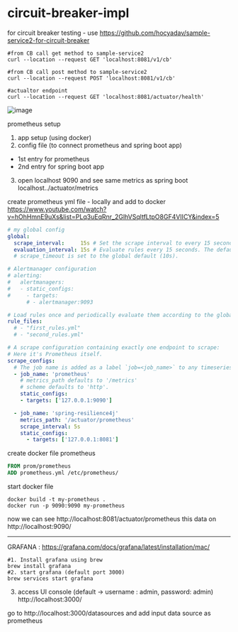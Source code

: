 # circuit-breaker-impl

for circuit breaker testing - use 
https://github.com/hocyadav/sample-service2-for-circuit-breaker


```curl
#from CB call get method to sample-service2
curl --location --request GET 'localhost:8081/v1/cb'

#from CB call post method to sample-service2
curl --location --request POST 'localhost:8081/v1/cb'

#actualtor endpoint
curl --location --request GET 'localhost:8081/actuator/health'
```

![image](https://user-images.githubusercontent.com/56931032/95672735-ee9fab80-0bc0-11eb-96ab-6cd4b93d7463.png)




prometheus setup 
1. app setup (using docker)
2. config file (to connect prometheus and spring boot app) 
  - 1st entry for prometheus 
  - 2nd entry for spring boot app
3. open localhost 9090 and see same metrics as spring boot localhost../actuator/metrics

create prometheus yml file - locally and add to docker https://www.youtube.com/watch?v=hOhHmnE9uXs&list=PLq3uEqRnr_2GlhVSqltfLtpO8GF4VIICY&index=5
```yml
# my global config
global:
  scrape_interval:     15s # Set the scrape interval to every 15 seconds. Default is every 1 minute.
  evaluation_interval: 15s # Evaluate rules every 15 seconds. The default is every 1 minute.
  # scrape_timeout is set to the global default (10s).

# Alertmanager configuration
# alerting:
#   alertmanagers:
#   - static_configs:
#     - targets:
      # - alertmanager:9093

# Load rules once and periodically evaluate them according to the global 'evaluation_interval'.
rule_files:
  # - "first_rules.yml"
  # - "second_rules.yml"

# A scrape configuration containing exactly one endpoint to scrape:
# Here it's Prometheus itself.
scrape_configs:
  # The job name is added as a label `job=<job_name>` to any timeseries scraped from this config.
  - job_name: 'prometheus'
    # metrics_path defaults to '/metrics'
    # scheme defaults to 'http'.
    static_configs:
    - targets: ['127.0.0.1:9090']

  - job_name: 'spring-resilience4j'
    metrics_path: '/actuator/prometheus'
    scrape_interval: 5s
    static_configs:
      - targets: ['127.0.0.1:8081']
```

create docker file prometheus 
```dockerfile
FROM prom/prometheus
ADD prometheus.yml /etc/prometheus/
```

start docker file 
```curl
docker build -t my-prometheus .
docker run -p 9090:9090 my-prometheus
```

now we can see http://localhost:8081/actuator/prometheus this data on http://localhost:9090/

----
GRAFANA : https://grafana.com/docs/grafana/latest/installation/mac/

```curl
#1. Install grafana using brew
brew install grafana
#2. start grafana (default port 3000)
brew services start grafana
```
3. access UI console (default -> username : admin, password: admin)
http://localhost:3000/ 

go to http://localhost:3000/datasources and add input data source as prometheus


